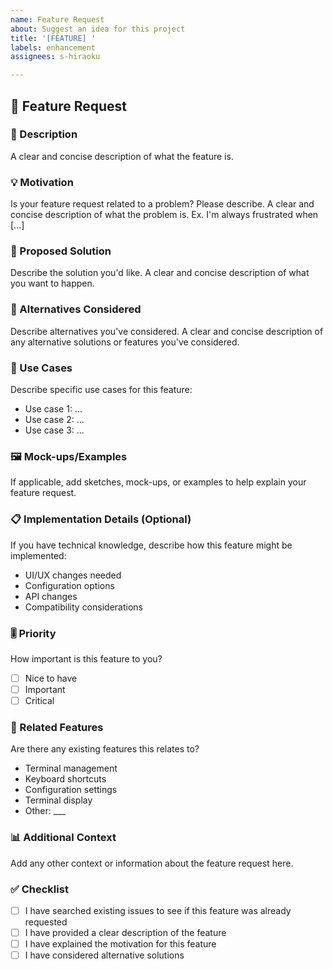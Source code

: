 ```yaml
---
name: Feature Request
about: Suggest an idea for this project
title: '[FEATURE] '
labels: enhancement
assignees: s-hiraoku

---
```


## 🚀 Feature Request

### 📝 Description
A clear and concise description of what the feature is.

### 💡 Motivation
Is your feature request related to a problem? Please describe.
A clear and concise description of what the problem is. Ex. I'm always frustrated when [...]

### 🎯 Proposed Solution
Describe the solution you'd like.
A clear and concise description of what you want to happen.

### 🔄 Alternatives Considered
Describe alternatives you've considered.
A clear and concise description of any alternative solutions or features you've considered.

### 📱 Use Cases
Describe specific use cases for this feature:
- Use case 1: ...
- Use case 2: ...
- Use case 3: ...

### 🖼️ Mock-ups/Examples
If applicable, add sketches, mock-ups, or examples to help explain your feature request.

### 📋 Implementation Details (Optional)
If you have technical knowledge, describe how this feature might be implemented:
- UI/UX changes needed
- Configuration options
- API changes
- Compatibility considerations

### 🎚️ Priority
How important is this feature to you?
- [ ] Nice to have
- [ ] Important
- [ ] Critical

### 🔧 Related Features
Are there any existing features this relates to?
- Terminal management
- Keyboard shortcuts
- Configuration settings
- Terminal display
- Other: ___

### 📊 Additional Context
Add any other context or information about the feature request here.

### ✅ Checklist
- [ ] I have searched existing issues to see if this feature was already requested
- [ ] I have provided a clear description of the feature
- [ ] I have explained the motivation for this feature
- [ ] I have considered alternative solutions